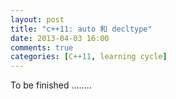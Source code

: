 ```yaml
---
layout: post
title: "c++11: auto 和 decltype"
date: 2013-04-03 16:00
comments: true
categories: [C++11, learning cycle]
---
```


To be finished ........
